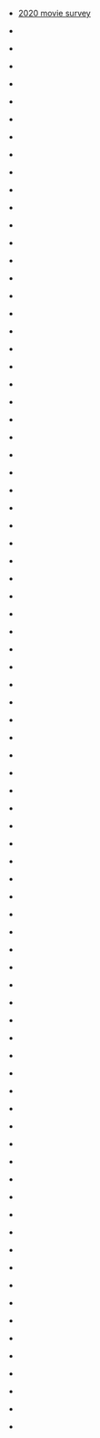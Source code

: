 
- [2020 movie survey](/2021/01/763b493ae866e86f9f0fdff5202e072e/)

- [](/2020/08/1289904501340610560/)

- [](/2020/04/2dd7011c13ce8353647f07f57e292bf8/)

- [](/2020/03/1242947311178780673/)

- [](/2020/02/1223980874032504832/)

- [](/2019/12/1210244364045209600/)

- [](/2019/07/10157619219683912/)

- [](/2019/03/10157345585798912/)

- [](/2018/12/10157151514583912/)

- [](/2018/12/10157139243288912/)

- [](/2018/11/10157077992243912/)

- [](/2018/07/10156758928118912/)

- [](/2018/06/10156733992673912/)

- [](/2018/06/1004674639946059776/)

- [](/2018/05/999290778751942657/)

- [](/2018/05/10156635583668912/)

- [](/2018/03/10156484345238912/)

- [](/2018/01/10156311595118912/)

- [](/2017/12/10156290967388912/)

- [](/2017/11/10156217568758912/)

- [](/2017/07/10155871975868912/)

- [](/2017/07/10155863611258912/)

- [](/2017/07/10155853747033912/)

- [](/2017/07/10155834710328912/)

- [](/2017/06/10155790578278912/)

- [](/2017/06/10155766048823912/)

- [](/2017/06/10155753481288912/)

- [](/2017/06/871904756972756992/)

- [](/2017/04/10155551780058912/)

- [](/2017/02/10155393187483912/)

- [](/2017/02/10155370634283912/)

- [](/2017/02/10155361645768912/)

- [](/2017/01/10155241191463912/)

- [](/2016/12/10155220767948912/)

- [](/2016/12/10155158306058912/)

- [](/2016/12/10155139780123912/)

- [](/2016/08/10154798576068912/)

- [](/2016/07/10154759411248912/)

- [](/2016/07/10154750297553912/)

- [](/2016/07/10154724670863912/)

- [](/2016/05/10154609735873912/)

- [](/2016/05/10154592362663912/)

- [](/2016/05/10154572681103912/)

- [](/2016/04/10154521103178912/)

- [](/2016/04/10154504949063912/)

- [](/2016/03/10154429913478912/)

- [](/2016/03/10154413557518912/)

- [](/2016/02/10154404052703912/)

- [](/2016/01/10154286175508912/)

- [](/2015/12/10154276448763912/)

- [](/2015/12/10154254433638912/)

- [](/2015/03/10153612208883912/)

- [](/2015/02/10153558239723912/)

- [](/2015/01/557197487547486208/)

- [](/2015/01/10153499593903912/)

- [](/2014/12/10153459410588912/)

- [](/2014/12/10153448333678912/)

- [](/2014/12/10153440387483912/)

- [](/2014/12/10153414770048912/)

- [](/2014/12/10153411694413912/)

- [](/2014/12/10153406542158912/)

- [](/2014/07/10153067940123912/)

- [](/2014/06/10153030217978912/)

- [](/2014/06/10153004745638912/)

- [](/2014/05/10152946177423912/)

- [](/2014/05/10152936171083912/)

- [](/2014/04/10152909271333912/)

- [](/2014/04/10152878556193912/)

- [](/2014/03/10152841455048912/)

- [](/2014/02/10152803395493912/)

- [](/2014/01/10152707410033912/)

- [](/2013/12/10152696744903912/)

- [](/2013/12/10152693511073912/)

- [](/2013/08/10152378339263912/)

- [](/2013/04/327086733730660352/)

- [](/2012/12/283954365864239104/)

- [](/2012/12/274889740157874176/)

- [](/2012/08/10151796201148912/)

- [](/2012/08/235154524480864257/)

- [](/2011/12/10150407335698912/)

- [](/2011/08/108536160015486976/)
